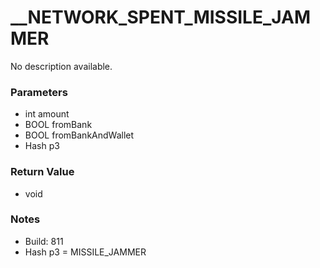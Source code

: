 # __NETWORK_SPENT_MISSILE_JAMMER

No description available.

### Parameters
* int amount
* BOOL fromBank
* BOOL fromBankAndWallet
* Hash p3

### Return Value
* void

### Notes
* Build: 811
* Hash p3 = MISSILE_JAMMER

